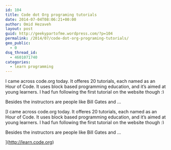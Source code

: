 ```yaml
---
id: 104
title: Code dot Org programing tutorials
date: 2014-07-04T08:06:21+00:00
author: Omid Hezaveh
layout: post
guid: http://geekypartofme.wordpress.com/?p=104
permalink: /2014/07/code-dot-org-programing-tutorials/
geo_public:
  - 0
dsq_thread_id:
  - 4601071740
categories:
  - learn programming
---
```

I came across code.org today. It offeres 20 tutorials, each named as an Hour of Code. It uses block based programming education, and it&#8217;s aimed at young learners. I had fun following the first tutorial on the website though <img src="http://modestdeveloper.com/wp-includes/images/smilies/simple-smile.png" alt=":)" class="wp-smiley" style="height: 1em; max-height: 1em;" />

Besides the instructors are people like Bill Gates and &#8230;

[I came across code.org today. It offeres 20 tutorials, each named as an Hour of Code. It uses block based programming education, and it&#8217;s aimed at young learners. I had fun following the first tutorial on the website though <img src="http://modestdeveloper.com/wp-includes/images/smilies/simple-smile.png" alt=":)" class="wp-smiley" style="height: 1em; max-height: 1em;" />

Besides the instructors are people like Bill Gates and &#8230;

](http://learn.code.org)